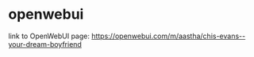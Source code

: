 # openwebui
link to OpenWebUI page: https://openwebui.com/m/aastha/chis-evans--your-dream-boyfriend
